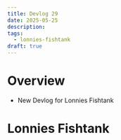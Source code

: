 ```yaml
---
title: Devlog 29
date: 2025-05-25
description: 
tags:
  - lonnies-fishtank
draft: true
---
```

# Overview
- New Devlog for Lonnies Fishtank

# Lonnies Fishtank
